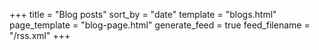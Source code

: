 +++
title = "Blog posts"
sort_by = "date"
template = "blogs.html"
page_template = "blog-page.html"
generate_feed = true
feed_filename = "/rss.xml"
+++
